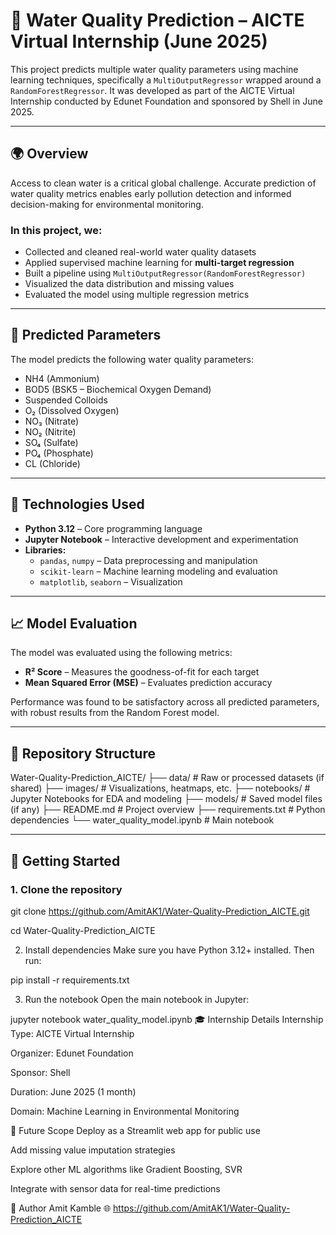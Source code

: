 # 🚰 Water Quality Prediction – AICTE Virtual Internship (June 2025)

This project predicts multiple water quality parameters using machine learning techniques, specifically a `MultiOutputRegressor` wrapped around a `RandomForestRegressor`. It was developed as part of the AICTE Virtual Internship conducted by Edunet Foundation and sponsored by Shell in June 2025.

---

## 🌍 Overview

Access to clean water is a critical global challenge. Accurate prediction of water quality metrics enables early pollution detection and informed decision-making for environmental monitoring.

### In this project, we:

- Collected and cleaned real-world water quality datasets
- Applied supervised machine learning for **multi-target regression**
- Built a pipeline using `MultiOutputRegressor(RandomForestRegressor)`
- Visualized the data distribution and missing values
- Evaluated the model using multiple regression metrics

---

## 🧪 Predicted Parameters

The model predicts the following water quality parameters:

- NH4 (Ammonium)
- BOD5 (BSK5 – Biochemical Oxygen Demand)
- Suspended Colloids
- O₂ (Dissolved Oxygen)
- NO₃ (Nitrate)
- NO₂ (Nitrite)
- SO₄ (Sulfate)
- PO₄ (Phosphate)
- CL (Chloride)

---

## 🔧 Technologies Used

- **Python 3.12** – Core programming language  
- **Jupyter Notebook** – Interactive development and experimentation  
- **Libraries:**
  - `pandas`, `numpy` – Data preprocessing and manipulation
  - `scikit-learn` – Machine learning modeling and evaluation
  - `matplotlib`, `seaborn` – Visualization

---

## 📈 Model Evaluation

The model was evaluated using the following metrics:

- **R² Score** – Measures the goodness-of-fit for each target
- **Mean Squared Error (MSE)** – Evaluates prediction accuracy

Performance was found to be satisfactory across all predicted parameters, with robust results from the Random Forest model.

---

## 📁 Repository Structure

Water-Quality-Prediction_AICTE/
├── data/ # Raw or processed datasets (if shared)
├── images/ # Visualizations, heatmaps, etc.
├── notebooks/ # Jupyter Notebooks for EDA and modeling
├── models/ # Saved model files (if any)
├── README.md # Project overview
├── requirements.txt # Python dependencies
└── water_quality_model.ipynb # Main notebook

---

## 🚀 Getting Started

### 1. Clone the repository
git clone https://github.com/AmitAK1/Water-Quality-Prediction_AICTE.git

cd Water-Quality-Prediction_AICTE

2. Install dependencies
Make sure you have Python 3.12+ installed. Then run:

pip install -r requirements.txt

3. Run the notebook
Open the main notebook in Jupyter:

jupyter notebook water_quality_model.ipynb
🎓 Internship Details
Internship Type: AICTE Virtual Internship

Organizer: Edunet Foundation

Sponsor: Shell

Duration: June 2025 (1 month)

Domain: Machine Learning in Environmental Monitoring

📌 Future Scope
Deploy as a Streamlit web app for public use

Add missing value imputation strategies

Explore other ML algorithms like Gradient Boosting, SVR

Integrate with sensor data for real-time predictions

👤 Author
Amit Kamble
🌐 https://github.com/AmitAK1/Water-Quality-Prediction_AICTE

